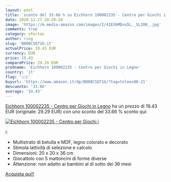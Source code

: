 ```yaml
---
layout: post
title: 'sconto del 33.66 % su Eichhorn 100002235 - Centro per Giochi i  '
date: 2020-12-27 20:20:24
image: 'https://m.media-amazon.com/images/I/41EXbMDxu5L._SL200_.jpg'
comments: true
category: ofertas
author: ring
slug: 'B000CSQ71G-it'
actualPrice: 19.43 EUR
currency: EUR
price: 19.43
comparePrice: 29.29 EUR
prodname: 'Eichhorn 100002235 - Centro per Giochi in Legno'
country: 'it'
flag: '🇮🇹'
buyurl: 'https://www.amazon.it/dp/B000CSQ71G/?tag=tolees00-21'
descuento: '33.66'
average: '19.43'
---
```


[Eichhorn 100002235 - Centro per Giochi in Legno](https://www.amazon.it/dp/B000CSQ71G/?tag=tolees00-21) ha un prezzo di 19.43 EUR (originale: 29.29 EUR) con uno sconto del 33.66 % sconto qui:

[![Eichhorn 100002235 - Centro per Giochi i](https://m.media-amazon.com/images/I/41EXbMDxu5L._SL200_.jpg)](https://www.amazon.it/dp/B000CSQ71G/?tag=tolees00-21)

ℹ️:

- Multistrato di betulla e MDF, legno colorato e decorato
- Stimola lattività di selezione e calcolo
- Dimensioni: 20 x 20 x 36 cm
- Giocattolo con 5 mattoncini di forme diverse
- Attenzione: non adatto ai bambini al di sotto dei 36 mesi

[Acquista qui!!](https://www.amazon.it/dp/B000CSQ71G/?tag=tolees00-21)
